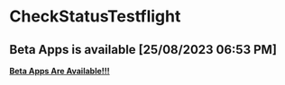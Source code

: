 # CheckStatusTestflight
## Beta Apps is available	[25/08/2023 06:53 PM]
**[Beta Apps Are Available!!!](https://github.com/manhnh97/CheckStatusTestflight/blob/master/Result_BetaAppsAvailable.md)**